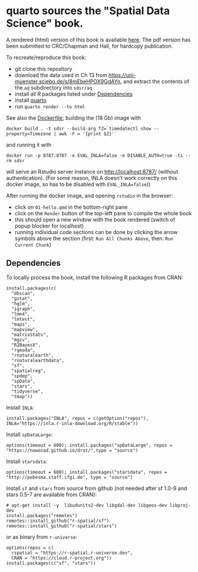 # quarto sources the "Spatial Data Science" book.

A rendered (html) version of this book is available [here](https://r-spatial.org/book).
The pdf version has been submitted to CRC/Chapman and Hall, for hardcopy publication.

To recreate/reproduce this book:

* git clone this repository
* download the data used in Ch 13 from https://uni-muenster.sciebo.de/s/8mEbeHPOX9GdAYn, and extract the contents of the `aq` subdirectory into `sdsr/aq`
* install all R packages listed under [Dependencies](#dependencies)
* install [quarto](https://quarto.org/) 
* run `quarto render --to html`

See also the [Dockerfile](https://github.com/edzer/sdsr/tree/main/docker); building the (18 Gb) image with
```
docker build . -t sdsr --build-arg TZ=`timedatectl show --property=Timezone | awk -F = '{print $2}'`
```
and running it with
```
docker run -p 8787:8787 -e EVAL_INLA=false -e DISABLE_AUTH=true -ti --rm sdsr
```
will serve an Rstudio server instance on <http://localhost:8787/>
(without authentication).  (For some reason, INLA doesn't work
correctly on this docker image, so has to be disabled with
`EVAL_INLA=false`))

After running the docker image, and opening `rstudio` in the browser:

* click on `01-hello.qmd` in the bottom-right pane
* click on the `Render` button of the top-left pane to compile the whole book
* this should open a new window with the book rendered (switch of popup blocker for localhost)
* running individual code sections can be done by clicking the arrow symbols above the section
(first: `Run All Chunks Above`, then: `Run Current Chunk`)

## Dependencies

To locally process the book, install the following R packages from CRAN:

```
install.packages(c(
  "dbscan",
  "gstat",
  "hglm",
  "igraph",
  "lme4",
  "lmtest",
  "maps",
  "mapview",
  "matrixStats",
  "mgcv",
  "R2BayesX",
  "rgeoda",
  "rnaturalearth",
  "rnaturalearthdata",
  "sf",
  "spatialreg",
  "spdep",
  "spData",
  "stars",
  "tidyverse",
  "tmap"))
```

Install `INLA`:
```
install.packages("INLA", repos = c(getOption("repos"), INLA="https://inla.r-inla-download.org/R/stable"))
```

Install `spDataLarge`:
```
options(timeout = 600); install.packages("spDataLarge", repos = "https://nowosad.github.io/drat/",type = "source")
```
Install `starsdata`:
```
options(timeout = 600); install.packages("starsdata", repos = "http://pebesma.staff.ifgi.de", type = "source")
```

Install `sf` and `stars` from source from github (not needed after sf 1.0-9 and stars 0.5-7 are available from CRAN):
```
# apt-get install -y  libudunits2-dev libgdal-dev libgeos-dev libproj-dev
install.packages("remotes")
remotes::install_github("r-spatial/sf")
remotes::install_github("r-spatial/stars")
```
or as binary from `r-universe`:
```
options(repos = c(
  rspatial = "https://r-spatial.r-universe.dev",
  CRAN = "https://cloud.r-project.org"))
install.packages(c("sf", "stars"))
```
